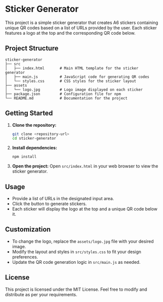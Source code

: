 # Sticker Generator

This project is a simple sticker generator that creates A6 stickers containing unique QR codes based on a list of URLs provided by the user. Each sticker features a logo at the top and the corresponding QR code below.

## Project Structure

```
sticker-generator
├── src
│   ├── index.html       # Main HTML template for the sticker generator
│   ├── main.js          # JavaScript code for generating QR codes
│   └── styles.css       # CSS styles for the sticker layout
├── assets
│   └── logo.jpg         # Logo image displayed on each sticker
├── package.json         # Configuration file for npm
└── README.md            # Documentation for the project
```

## Getting Started

1. **Clone the repository:**
   ```bash
   git clone <repository-url>
   cd sticker-generator
   ```

2. **Install dependencies:**
   ```bash
   npm install
   ```

3. **Open the project:**
   Open `src/index.html` in your web browser to view the sticker generator.

## Usage

- Provide a list of URLs in the designated input area.
- Click the button to generate stickers.
- Each sticker will display the logo at the top and a unique QR code below it.

## Customization

- To change the logo, replace the `assets/logo.jpg` file with your desired image.
- Modify the layout and styles in `src/styles.css` to fit your design preferences.
- Update the QR code generation logic in `src/main.js` as needed.

## License

This project is licensed under the MIT License. Feel free to modify and distribute as per your requirements.